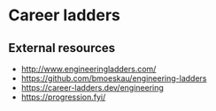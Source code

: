 # Career ladders

## External resources

- <http://www.engineeringladders.com/>
- <https://github.com/bmoeskau/engineering-ladders>
- <https://career-ladders.dev/engineering>
- <https://progression.fyi/>

